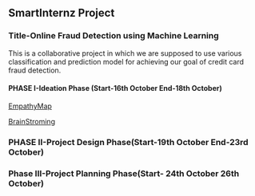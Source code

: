 ## SmartInternz Project
### Title-Online Fraud Detection using Machine Learning

This is a collaborative project in which we are supposed to use various classification and prediction model for achieving our goal of credit card fraud detection.

#### PHASE I-Ideation Phase (Start-16th October End-18th October)



[EmpathyMap](https://app.mural.co/t/scamfinder8675/m/scamfinder8675/1697463394059/632849d9033106511c0025dadd77942a2bb85650?invited=true&sender=u8a90cc56234e246f33bc7567)

[BrainStroming](https://app.mural.co/t/scamfinder8675/m/scamfinder8675/1697626699598/e571e4f2e11716f4a87fe4eb1bde7b7195bbb2f8?sender=u8a90cc56234e246f33bc7567)

### PHASE II-Project Design Phase(Start-19th October End-23rd October)

### Phase III-Project Planning Phase(Start- 24th October 26th October)

